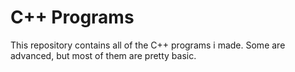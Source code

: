 # C++ Programs
This repository contains all of the C++ programs i made. Some are advanced, but most of them are pretty basic.

